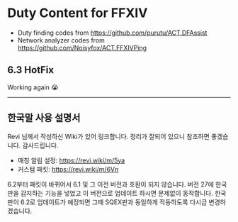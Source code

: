 
# Duty Content for FFXIV

* Duty finding codes from https://github.com/purutu/ACT.DFAssist
* Network analyzer codes from https://github.com/Noisyfox/ACT.FFXIVPing

## 6.3 HotFix
Working again 😭

---

## 한국말 사용 설명서
Revi 님께서 작성하신 Wiki가 있어 링크합니다. 정리가 잘되어 있으니 참조하면 좋겠습니다. 감사드립니다.
* 매칭 알림 설정: https://revi.wiki/m/5ya
* 커스텀 패킷: https://revi.wiki/m/6Vn

6.2부터 패킷이 바뀌어서 6.1 및 그 이전 버전과 호환이 되지 않습니다. 버전 27에 한국판을 감지하는 기능을 넣었고 이 버전으로 업데이트 하시면 문제없이 동작합니다. 
한국판이 6.2로 업데이트가 예정되면 그때 SQEX판과 동일하게 작동하도록 다시금 변경하겠습니다.
